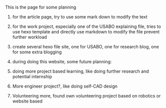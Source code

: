 This is the page for some planning
1. for the article page, try to use some mark down to modify the text
2. for the work project, especially one of the USABO explaining file, tries to use hexo template and directly use markdown to modify the file prevent further workload
3. create several hexo file site, one for USABO, one for research blog, one for some extra blogging

4. during doing this website, some future planning:
5. doing more project based learning, like doing further research and potential internship
6. More engineer project?, like doing self-CAD design
7. Volunteering more, found own volunteering project based on robotics or website based
